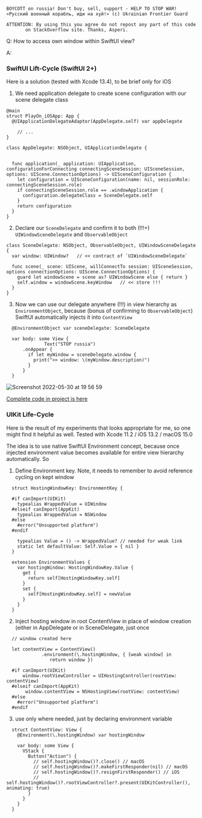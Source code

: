 ```
BOYCOTT on russia! Don't buy, sell, support - HELP TO STOP WAR!
«Русский военный корабль, иди на хуй!» (c) Ukrainian Frontier Guard

ATTENTION: By using this you agree do not repost any part of this code
       on StackOverflow site. Thanks, Asperi.
```

Q: How to access own window within SwiftUI view?

A: 
### SwiftUI Lift-Cycle (SwiftUI 2+)

Here is a solution (tested with Xcode 13.4), to be brief only for iOS

1) We need application delegate to create scene configuration with our scene delegate class

```
@main
struct PlayOn_iOSApp: App {
  @UIApplicationDelegateAdaptor(AppDelegate.self) var appDelegate

    // ...
}

class AppDelegate: NSObject, UIApplicationDelegate {


  func application(_ application: UIApplication, configurationForConnecting connectingSceneSession: UISceneSession, options: UIScene.ConnectionOptions) -> UISceneConfiguration {
    let configuration = UISceneConfiguration(name: nil, sessionRole: connectingSceneSession.role)
    if connectingSceneSession.role == .windowApplication {
      configuration.delegateClass = SceneDelegate.self
    }
    return configuration
  }
}
```

2) Declare our `SceneDelegate` and confirm it to both (!!!+) `UIWindowSceneDelegate` and `ObservableObject`

```
class SceneDelegate: NSObject, ObservableObject, UIWindowSceneDelegate {
  var window: UIWindow?   // << contract of `UIWindowSceneDelegate`

  func scene(_ scene: UIScene, willConnectTo session: UISceneSession, options connectionOptions: UIScene.ConnectionOptions) {
    guard let windowScene = scene as? UIWindowScene else { return }
    self.window = windowScene.keyWindow   // << store !!!
  }
}

```

3) Now we can use our delegate anywhere (!!!) in view hierarchy as `EnvironmentObject`, because (bonus of confirming to `ObservableObject`) SwiftUI automatically injects it into `ContentView`

```
  @EnvironmentObject var sceneDelegate: SceneDelegate
  
  var body: some View {
              Text("STOP russia")
      .onAppear {
        if let myWindow = sceneDelegate.window {
          print(">> window: \(myWindow.description)")
        }
      }
  }
```

![Screenshot 2022-05-30 at 19 56 59](https://user-images.githubusercontent.com/62171579/171037991-2af6678f-3506-4ce3-bca8-a43783f90885.png)

[Complete code in project is here](https://github.com/Asperi-Demo/4SwiftUI/blob/master/PlayOn_iOS/PlayOn_iOS/Findings/TestWindowFromScene.swift)

### UIKit Life-Cycle

Here is the result of my experiments that looks appropriate for me, so one might find it helpful as well. Tested with Xcode 11.2 / iOS 13.2 / macOS 15.0

The idea is to use native SwiftUI Environment concept, because once injected environment value becomes available for entire view hierarchy automatically. So

1) Define Environment key. Note, it needs to remember to avoid reference cycling on kept window

```
  struct HostingWindowKey: EnvironmentKey {
  
  #if canImport(UIKit)
    typealias WrappedValue = UIWindow
  #elseif canImport(AppKit)
    typealias WrappedValue = NSWindow
  #else
    #error("Unsupported platform")
  #endif
  
    typealias Value = () -> WrappedValue? // needed for weak link
    static let defaultValue: Self.Value = { nil }
  }
  
  extension EnvironmentValues {
    var hostingWindow: HostingWindowKey.Value {
      get {
        return self[HostingWindowKey.self]
      }
      set {
        self[HostingWindowKey.self] = newValue
      }
    }
  }
```

2) Inject hosting window in root ContentView in place of window creation (either in AppDelegate or in SceneDelegate, just once

```
  // window created here
  
  let contentView = ContentView()
             .environment(\.hostingWindow, { [weak window] in
                return window })
  
  #if canImport(UIKit)
      window.rootViewController = UIHostingController(rootView: contentView)
  #elseif canImport(AppKit)
       window.contentView = NSHostingView(rootView: contentView)
  #else
    #error("Unsupported platform")
  #endif
```

3) use only where needed, just by declaring environment variable

```
  struct ContentView: View {
    @Environment(\.hostingWindow) var hostingWindow
    
    var body: some View {
      VStack {
        Button("Action") {
          // self.hostingWindow()?.close() // macOS
          // self.hostingWindow()?.makeFirstResponder(nil) // macOS
          // self.hostingWindow()?.resignFirstResponder() // iOS
          // self.hostingWindow()?.rootViewController?.present(UIKitController(), animating: true)
        }
      }
    }
  }
```
